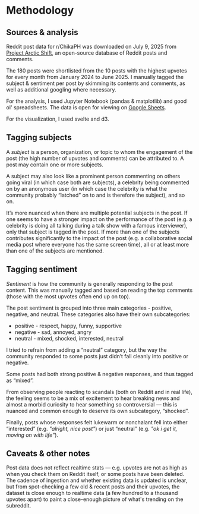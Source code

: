 # Methodology

## Sources & analysis
Reddit post data for r/ChikaPH was downloaded on July 9, 2025 from [Project Arctic Shift](https://github.com/ArthurHeitmann/arctic_shift),
an open-source database of Reddit posts and comments.

The 180 posts were shortlisted from the 10 posts with the highest upvotes for every month from January 2024 to June 2025.
I manually tagged the subject & sentiment per post by skimming its contents and comments, as well as additional googling where necessary.

For the analysis, I used Jupyter Notebook (pandas & matplotlib) and good ol' spreadsheets. The data is open for viewing on [Google Sheets](https://docs.google.com/spreadsheets/d/1YCpPq1cJOcVlOwFJCc80GHa0vuwAEkitCfcAZa0Mdrw/edit?usp=sharing).

For the visualization, I used svelte and d3.

## Tagging subjects

A *subject* is a person, organization, or topic to whom the engagement of the post (the high number of upvotes and comments) can be attributed to. A post may contain one or more subjects.

A subject may also look like a prominent person commenting on others going viral (in which case both are subjects), a celebrity being commented on by an anonymous user (in which case the celebrity is what the community probably “latched” on to and is therefore the subject), and so on.

It’s more nuanced when there are multiple potential subjects in the post. If one seems to have a stronger impact on the performance of the post (e.g. a celebrity is doing all talking during a talk show with a famous interviewer), only that subject is tagged in the post. If more than one of the subjects contributes significantly to the impact of the post (e.g. a collaborative social media post where everyone has the same screen time), all or at least more than one of the subjects are mentioned.

## Tagging sentiment

*Sentiment* is how the community is generally responding to the post content. This was manually tagged and based on reading the top comments (those with the most upvotes often end up on top).

The post sentiment is grouped into three main categories - positive, negative, and neutral. These categories also have their own subcategories:

- positive - respect, happy, funny, supportive
- negative - sad, annoyed, angry
- neutral - mixed, shocked, interested, neutral

I tried to refrain from adding a “neutral” category, but the way the community responded to some posts just didn’t fall cleanly into positive or negative.

Some posts had both strong positive & negative responses, and thus tagged as “mixed”.

From observing people reacting to scandals (both on Reddit and in real life), the feeling seems to be a mix of excitement to hear breaking news and almost a morbid curiosity to hear something so controversial — this is nuanced and common enough to deserve its own subcategory, “shocked”.

Finally, posts whose responses felt lukewarm or nonchalant fell into either “interested” (e.g. *"alright, nice post"*) or just “neutral” (e.g. *"ok i get it, moving on with life"*).

## Caveats & other notes
Post data does not reflect realtime stats — e.g. upvotes
are not as high as when you check them on Reddit itself, or some posts have been deleted. The cadence of ingestion and
whether existing data is updated is unclear, but from spot-checking a few old & recent posts and their upvotes,
the dataset is close enough to realtime data (a few hundred to a thousand upvotes apart) to paint a close-enough
picture of what's trending on the subreddit.
